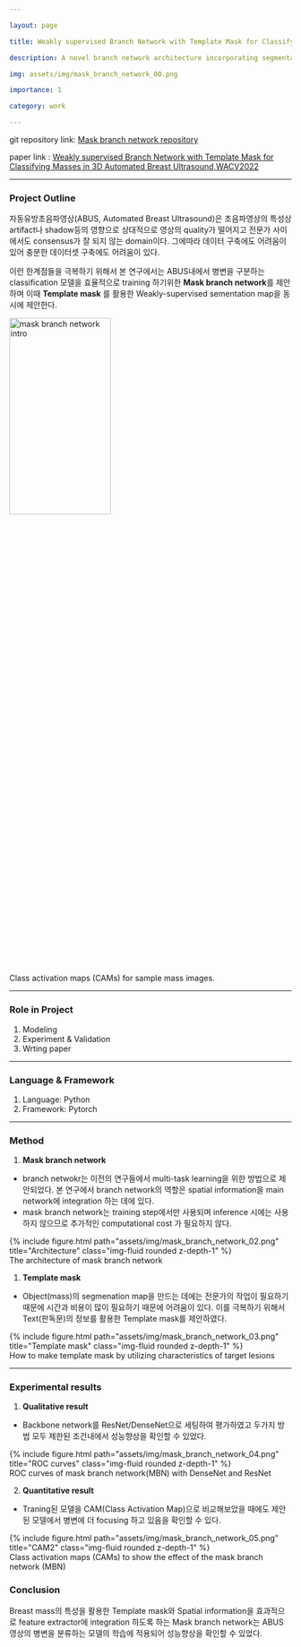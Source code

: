 ```yaml
---

layout: page

title: Weakly supervised Branch Network with Template Mask for Classifying Masses in 3D Automated Breast Ultrasound

description: A novel branch network architecture incorporating segmentation information of masses in the training process

img: assets/img/mask_branch_network_00.png

importance: 1

category: work

---
```


git repository link: [Mask branch network repository](https://github.com/dkdkkim/maskbranchnetwork)

paper link : [Weakly supervised Branch Network with Template Mask for Classifying Masses in 3D Automated Breast Ultrasound,WACV2022](https://openaccess.thecvf.com/content/WACV2022/html/Kim_Weakly_Supervised_Branch_Network_With_Template_Mask_for_Classifying_Masses_WACV_2022_paper.html)


 * * *
### **Project Outline**

자동유방초음파영상(ABUS, Automated Breast Ultrasound)은 초음파영상의 특성상 artifact나 shadow등의 영향으로 상대적으로 영상의 quality가 떨어지고 전문가 사이에서도 consensus가 잘 되지 않는 domain이다. 그에따라 데이터 구축에도 어려움이 있어 충분한 데이터셋 구축에도 어려움이 있다.

이런 한계점들을 극복하기 위해서 본 연구에서는 ABUS내에서 병변을 구분하는 classification 모델을 효율적으로 training 하기위한 **Mask branch network**를 제안하며 이때 **Template mask** 를 활용한 Weakly-supervised sementation map을 동시에 제안한다.


<!-- <p align="center"><img src="../../assets/img/mask_branch_network_01.png" alt="mask branch network intro" style="zoom:67%;" /> -->
<div class="row justify-content-sm-center">
    <div class="col-sm mt-3 mt-md-0">
        <!-- {% include figure.html path="assets/img/mask_branch_network_01.png" title="CAM" class="img-fluid rounded z-depth-1" %} -->
        <img src="../../assets/img/mask_branch_network_01.png" alt="mask branch network intro" width="60%" height="30%">
    </div>
</div>
<div class="caption">
     Class activation maps (CAMs) for sample mass images.
</div>

* * *
### **Role in Project**

1. Modeling
2. Experiment & Validation
3. Wrting paper
 * * *

### **Language & Framework**

1. Language: Python
2. Framework: Pytorch
 * * *

### **Method**

1. **Mask branch network**
- branch netwokr는 이전의 연구들에서 multi-task learning을 위한 방법으로 제안되었다. 본 연구에서 branch network의 역할은 spatial information을 main network에 integration 하는 데에 있다.
- mask branch network는 training step에서만 사용되며 inference 시에는 사용하지 않으므로 추가적인 computational cost 가 필요하지 않다.

<!-- <p align="center"><img src="../../assets/img/mask_branch_network_02.png" alt="main_network" style="zoom:40%;"></img> -->
<div class="row">
    <div class="col-sm mt-3 mt-md-0">
        {% include figure.html path="assets/img/mask_branch_network_02.png" title="Architecture" class="img-fluid rounded z-depth-1" %}
    </div>
</div>
<div class="caption">
     The architecture of mask branch network
</div>

1. **Template mask**
- Object(mass)의 segmenation map을 만드는 데에는 전문가의 작업이 필요하기 때문에 시간과 비용이 많이 필요하기 때문에 어려움이 있다. 이를 극복하기 위해서 Text(판독문)의 정보를 활용한 Template mask를 제안하였다.

<!-- <p align="center"><img src="../../assets/img/mask_branch_network_03.png" width="80%" height="30%" title="overview" alt="overview"></img> -->
<div class="row">
    <div class="col-sm mt-3 mt-md-0">
        {% include figure.html path="assets/img/mask_branch_network_03.png" title="Template mask" class="img-fluid rounded z-depth-1" %}
    </div>
</div>
<div class="caption">
     How to make template mask by utilizing characteristics of target lesions
</div>

 * * *

### **Experimental results**
1. **Qualitative result**
- Backbone network를 ResNet/DenseNet으로 세팅하여 평가하였고 두가지 방법 모두 제한된 조건내에서 성능향상을 확인할 수 있었다.

<!-- <p align="center"><img src="../../assets/img/mask_branch_network_04.png" alt="template_mask" width="80%" height="30%" title="overview"></img> -->
<div class="row">
    <div class="col-sm mt-3 mt-md-0">
        {% include figure.html path="assets/img/mask_branch_network_04.png" title="ROC curves" class="img-fluid rounded z-depth-1" %}
    </div>
</div>
<div class="caption">
     ROC curves of mask branch network(MBN) with DenseNet and ResNet
</div>

2. **Quantitative result**
- Traning된 모델을 CAM(Class Activation Map)으로 비교해보았을 때에도 제안된 모델에서 병변에 더 focusing 하고 있음을 확인할 수 있다.

<!-- <p align="center"><img src="../../assets/img/mask_branch_network_05.png" alt="template_mask" width="80%" height="30%" title="overview"></img> -->
<div class="row">
    <div class="col-sm mt-3 mt-md-0">
        {% include figure.html path="assets/img/mask_branch_network_05.png" title="CAM2" class="img-fluid rounded z-depth-1" %}
    </div>
</div>
<div class="caption">
      Class activation maps (CAMs) to show the effect of the mask branch network (MBN)
</div>

### **Conclusion**
Breast mass의 특성을 활용한 Template mask와 Spatial information을 효과적으로 feature extractor에 integration 하도록 하는 Mask branch network는 ABUS 영상의 병변을 분류하는 모델의 학습에 적용되어 성능향상을 확인할 수 있었다.